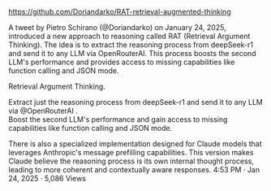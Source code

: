 https://github.com/Doriandarko/RAT-retrieval-augmented-thinking

A tweet by Pietro Schirano (@Doriandarko) on January 24, 2025, introduced a new approach to reasoning called RAT (Retrieval Argument Thinking). The idea is to extract the reasoning process from deepSeek-r1 and send it to any LLM via OpenRouterAI. This process boosts the second LLM's performance and provides access to missing capabilities like function calling and JSON mode.

Retrieval Argument Thinking.  

Extract just the reasoning process from deepSeek-r1 and send it to any LLM via 
@OpenRouterAI
.  
Boost the second LLM's performance and gain access to missing capabilities like function calling and JSON mode.

There is also a specialized implementation designed for Claude models that leverages Anthropic's message prefilling capabilities. This version makes Claude believe the reasoning process is its own internal thought process, leading to more coherent and contextually aware responses.
4:53 PM · Jan 24, 2025
·
5,086
 Views
